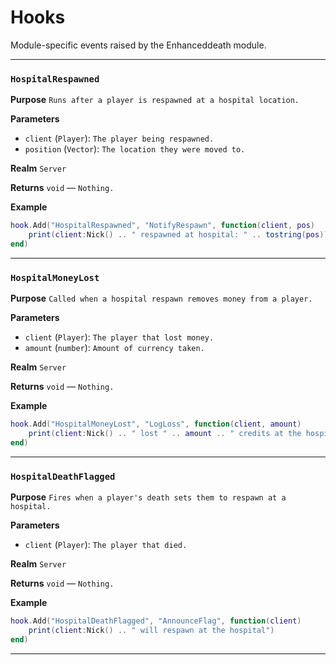 # Hooks
Module-specific events raised by the Enhanceddeath module.

---
### `HospitalRespawned`

**Purpose**
`Runs after a player is respawned at a hospital location.`

**Parameters**

* `client` (`Player`): `The player being respawned.`
* `position` (`Vector`): `The location they were moved to.`

**Realm**
`Server`

**Returns**
`void` — `Nothing.`

**Example**

```lua
hook.Add("HospitalRespawned", "NotifyRespawn", function(client, pos)
    print(client:Nick() .. " respawned at hospital: " .. tostring(pos))
end)
```

---

### `HospitalMoneyLost`

**Purpose**
`Called when a hospital respawn removes money from a player.`

**Parameters**

* `client` (`Player`): `The player that lost money.`
* `amount` (`number`): `Amount of currency taken.`

**Realm**
`Server`

**Returns**
`void` — `Nothing.`

**Example**

```lua
hook.Add("HospitalMoneyLost", "LogLoss", function(client, amount)
    print(client:Nick() .. " lost " .. amount .. " credits at the hospital")
end)
```

---

### `HospitalDeathFlagged`

**Purpose**
`Fires when a player's death sets them to respawn at a hospital.`

**Parameters**

* `client` (`Player`): `The player that died.`

**Realm**
`Server`

**Returns**
`void` — `Nothing.`

**Example**

```lua
hook.Add("HospitalDeathFlagged", "AnnounceFlag", function(client)
    print(client:Nick() .. " will respawn at the hospital")
end)
```

---
